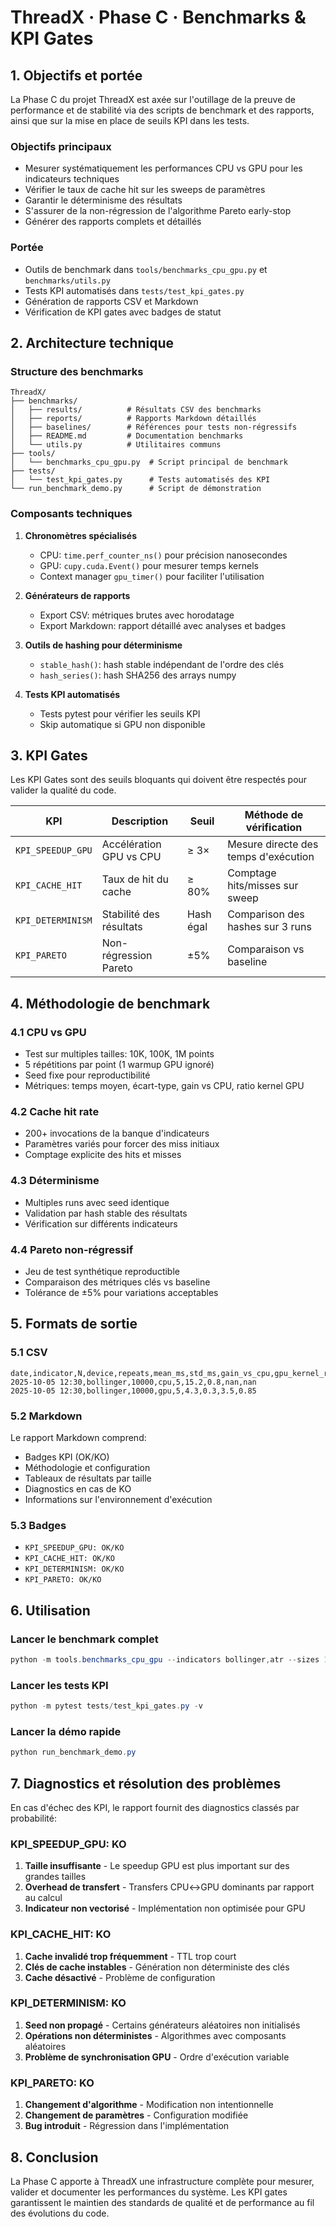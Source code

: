 # ThreadX · Phase C · Benchmarks & KPI Gates

## 1. Objectifs et portée

La Phase C du projet ThreadX est axée sur l'outillage de la preuve de performance et de stabilité via des scripts de benchmark et des rapports, ainsi que sur la mise en place de seuils KPI dans les tests.

### Objectifs principaux
- Mesurer systématiquement les performances CPU vs GPU pour les indicateurs techniques
- Vérifier le taux de cache hit sur les sweeps de paramètres
- Garantir le déterminisme des résultats
- S'assurer de la non-régression de l'algorithme Pareto early-stop
- Générer des rapports complets et détaillés

### Portée
- Outils de benchmark dans `tools/benchmarks_cpu_gpu.py` et `benchmarks/utils.py`
- Tests KPI automatisés dans `tests/test_kpi_gates.py`
- Génération de rapports CSV et Markdown
- Vérification de KPI gates avec badges de statut

## 2. Architecture technique

### Structure des benchmarks

```
ThreadX/
├── benchmarks/
│   ├── results/          # Résultats CSV des benchmarks
│   ├── reports/          # Rapports Markdown détaillés
│   ├── baselines/        # Références pour tests non-régressifs
│   ├── README.md         # Documentation benchmarks
│   └── utils.py          # Utilitaires communs
├── tools/
│   └── benchmarks_cpu_gpu.py  # Script principal de benchmark
├── tests/
│   └── test_kpi_gates.py      # Tests automatisés des KPI
└── run_benchmark_demo.py      # Script de démonstration
```

### Composants techniques

1. **Chronomètres spécialisés**
   - CPU: `time.perf_counter_ns()` pour précision nanosecondes
   - GPU: `cupy.cuda.Event()` pour mesurer temps kernels
   - Context manager `gpu_timer()` pour faciliter l'utilisation

2. **Générateurs de rapports**
   - Export CSV: métriques brutes avec horodatage
   - Export Markdown: rapport détaillé avec analyses et badges

3. **Outils de hashing pour déterminisme**
   - `stable_hash()`: hash stable indépendant de l'ordre des clés
   - `hash_series()`: hash SHA256 des arrays numpy

4. **Tests KPI automatisés**
   - Tests pytest pour vérifier les seuils KPI
   - Skip automatique si GPU non disponible

## 3. KPI Gates

Les KPI Gates sont des seuils bloquants qui doivent être respectés pour valider la qualité du code.

| KPI               | Description             | Seuil     | Méthode de vérification              |
| ----------------- | ----------------------- | --------- | ------------------------------------ |
| `KPI_SPEEDUP_GPU` | Accélération GPU vs CPU | ≥ 3×      | Mesure directe des temps d'exécution |
| `KPI_CACHE_HIT`   | Taux de hit du cache    | ≥ 80%     | Comptage hits/misses sur sweep       |
| `KPI_DETERMINISM` | Stabilité des résultats | Hash égal | Comparison des hashes sur 3 runs     |
| `KPI_PARETO`      | Non-régression Pareto   | ±5%       | Comparaison vs baseline              |

## 4. Méthodologie de benchmark

### 4.1 CPU vs GPU
- Test sur multiples tailles: 10K, 100K, 1M points
- 5 répétitions par point (1 warmup GPU ignoré)
- Seed fixe pour reproductibilité
- Métriques: temps moyen, écart-type, gain vs CPU, ratio kernel GPU

### 4.2 Cache hit rate
- 200+ invocations de la banque d'indicateurs
- Paramètres variés pour forcer des miss initiaux
- Comptage explicite des hits et misses

### 4.3 Déterminisme
- Multiples runs avec seed identique
- Validation par hash stable des résultats
- Vérification sur différents indicateurs

### 4.4 Pareto non-régressif
- Jeu de test synthétique reproductible
- Comparaison des métriques clés vs baseline
- Tolérance de ±5% pour variations acceptables

## 5. Formats de sortie

### 5.1 CSV
```csv
date,indicator,N,device,repeats,mean_ms,std_ms,gain_vs_cpu,gpu_kernel_ratio
2025-10-05 12:30,bollinger,10000,cpu,5,15.2,0.8,nan,nan
2025-10-05 12:30,bollinger,10000,gpu,5,4.3,0.3,3.5,0.85
```

### 5.2 Markdown
Le rapport Markdown comprend:
- Badges KPI (OK/KO)
- Méthodologie et configuration
- Tableaux de résultats par taille
- Diagnostics en cas de KO
- Informations sur l'environnement d'exécution

### 5.3 Badges
- `KPI_SPEEDUP_GPU: OK/KO`
- `KPI_CACHE_HIT: OK/KO`
- `KPI_DETERMINISM: OK/KO`
- `KPI_PARETO: OK/KO`

## 6. Utilisation

### Lancer le benchmark complet
```powershell
python -m tools.benchmarks_cpu_gpu --indicators bollinger,atr --sizes 10000,100000,1000000 --repeats 5
```

### Lancer les tests KPI
```powershell
python -m pytest tests/test_kpi_gates.py -v
```

### Lancer la démo rapide
```powershell
python run_benchmark_demo.py
```

## 7. Diagnostics et résolution des problèmes

En cas d'échec des KPI, le rapport fournit des diagnostics classés par probabilité:

### KPI_SPEEDUP_GPU: KO
1. **Taille insuffisante** - Le speedup GPU est plus important sur des grandes tailles
2. **Overhead de transfert** - Transfers CPU↔GPU dominants par rapport au calcul
3. **Indicateur non vectorisé** - Implémentation non optimisée pour GPU

### KPI_CACHE_HIT: KO
1. **Cache invalidé trop fréquemment** - TTL trop court
2. **Clés de cache instables** - Génération non déterministe des clés
3. **Cache désactivé** - Problème de configuration

### KPI_DETERMINISM: KO
1. **Seed non propagé** - Certains générateurs aléatoires non initialisés
2. **Opérations non déterministes** - Algorithmes avec composants aléatoires
3. **Problème de synchronisation GPU** - Ordre d'exécution variable

### KPI_PARETO: KO
1. **Changement d'algorithme** - Modification non intentionnelle
2. **Changement de paramètres** - Configuration modifiée
3. **Bug introduit** - Régression dans l'implémentation

## 8. Conclusion

La Phase C apporte à ThreadX une infrastructure complète pour mesurer, valider et documenter les performances du système. Les KPI gates garantissent le maintien des standards de qualité et de performance au fil des évolutions du code.